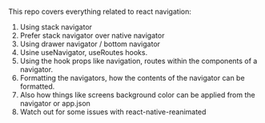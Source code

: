 This repo covers everything related to react navigation:

1. Using stack navigator
2. Prefer stack navigator over native navigator
3. Using drawer navigator / bottom navigator
4. Usine useNavigator, useRoutes hooks.
5. Using the hook props like navigation, routes within the components of a navigator.
6. Formatting the navigators, how the contents of the navigator can be formatted.
7. Also how things like screens background color can be applied from the navigator or app.json
8. Watch out for some issues with react-native-reanimated
